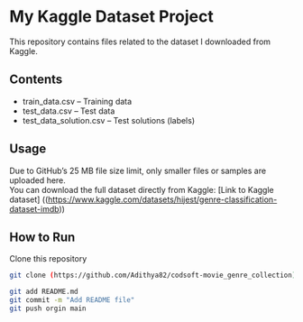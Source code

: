 # My Kaggle Dataset Project
This repository contains files related to the dataset I downloaded from Kaggle.
## Contents
- train_data.csv – Training data
- test_data.csv – Test data
- test_data_solution.csv – Test solutions (labels)
## Usage
Due to GitHub’s 25 MB file size limit, only smaller files or samples are uploaded here.  
You can download the full dataset directly from Kaggle:
 [Link to Kaggle dataset]  ((https://www.kaggle.com/datasets/hijest/genre-classification-dataset-imdb))
## How to Run
Clone this repository  
   ```bash
   git clone (https://github.com/Adithya82/codsoft-movie_genre_collection) 

git add README.md
git commit -m "Add README file"
git push orgin main
